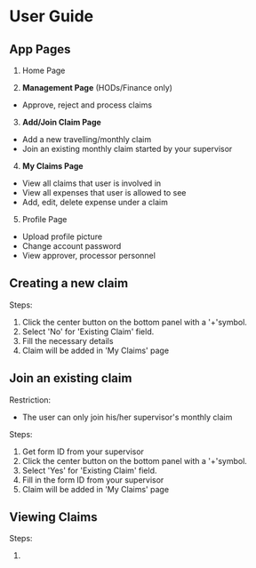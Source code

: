 # User Guide

## App Pages
1. Home Page

2. **Management Page** (HODs/Finance only)
- Approve, reject and process claims
3. **Add/Join Claim Page**
- Add a new travelling/monthly claim
- Join an existing monthly claim started by your supervisor

4. **My Claims Page**
- View all claims that user is involved in
- View all expenses that user is allowed to see
- Add, edit, delete expense under a claim

5. Profile Page
- Upload profile picture
- Change account password
- View approver, processor personnel

## Creating a new claim
Steps:

1. Click the center button on the bottom panel with a '+'symbol.
2. Select 'No' for 'Existing Claim' field.
3. Fill the necessary details
4. Claim will be added in 'My Claims' page

## Join an existing claim
Restriction:
- The user can only join his/her supervisor's monthly claim 

Steps: 

1. Get form ID from your supervisor
2. Click the center button on the bottom panel with a '+'symbol.
3. Select 'Yes' for 'Existing Claim' field.
4. Fill in the form ID from your supervisor
5. Claim will be added in 'My Claims' page


## Viewing Claims

Steps: 

1. 


